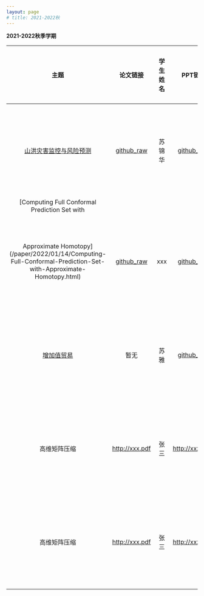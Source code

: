 ```yaml
---
layout: page
# title: 2021-2022秋
---
```


**2021-2022秋季学期**

| 主题 | 论文链接 | 学生姓名 | PPT链接 | 课程所属教师 | 其他材料 |
| :-: | :-: | :-: | :-: | :-: | :-: |
| [山洪灾害监控与风险预测](/paper/2022/01/07/山洪灾害监控与风险预测.html) | [github_raw](https://github.com/RucStatReading/RucStatReading.github.io/raw/main/pdf/%E4%B8%BB%E6%96%87%E7%8C%AE%E9%98%85%E8%AF%BB%E6%96%87%E7%8C%AE%E8%B0%83%E7%A0%94-%E5%B1%B1%E6%B4%AA%E7%81%BE%E5%AE%B3%E7%9B%91%E6%8E%A7%E4%B8%8E%E9%A3%8E%E9%99%A9%E9%A2%84%E6%B5%8B-2021103740-%E8%8B%8F%E9%94%A6%E5%8D%8E.pdf) | 苏锦华 | [github_raw](https://github.com/SmartDataLab/DR-Share/raw/main/index.pptx) | 关国卉 | 百度网盘链接及验证码 |
|  [Computing Full Conformal Prediction Set with
Approximate Homotopy](/paper/2022/01/14/Computing-Full-Conformal-Prediction-Set-with-Approximate-Homotopy.html)  | [github_raw](https://github.com/RucStatReading/RucStatReading.github.io/raw/main/pdf/Computing%20Full%20Conformal%20Prediction%20Set%20with%20Approximate%20Homotopy.pdf) | xxx | [github_raw](https://github.com/RucStatReading/RucStatReading.github.io/raw/main/ppt/Computing%20Full%20Conformal%20Prediction%20Set%20with%20Approximate%20Homotopy.pptx) | xx | 百度网盘链接及验证码 |
| [增加值贸易](/paper/2022/01/17/增加值贸易.html) | 暂无 | 苏雅 | [github_raw](https://github.com/RucStatReading/RucStatReading.github.io/raw/main/ppt/%E5%A2%9E%E5%8A%A0%E5%80%BC%E8%B4%B8%E6%98%93.pptx) | 甄峰 | 百度网盘链接及验证码 |
| 高维矩阵压缩 | http://xxx.pdf | 张三 | http://xxx.pptx | 王老师 | 百度网盘链接及验证码 |
| 高维矩阵压缩 | http://xxx.pdf | 张三 | http://xxx.pptx | 王老师 | 百度网盘链接及验证码 |
